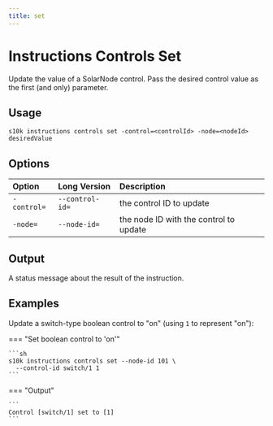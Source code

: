 ```yaml
---
title: set
---
```

# Instructions Controls Set

Update the value of a SolarNode control. Pass the desired control value as the first (and only)
parameter.

## Usage

```
s10k instructions controls set -control=<controlId> -node=<nodeId> desiredValue
```

## Options

<div markdown="1" class="options-explicit-col-widths">

| Option | Long Version | Description |
|:-------|:-------------|:------------|
| `-control=` | `--control-id=` | the control ID to update |
| `-node=` | `--node-id=` | the node ID with the control to update |

</div>

## Output

A status message about the result of the instruction.

## Examples

Update a switch-type boolean control to "on" (using `1` to represent "on"):

=== "Set boolean control to 'on'"

	```sh
	s10k instructions controls set --node-id 101 \
	  --control-id switch/1 1
	```

=== "Output"

	```
	Control [switch/1] set to [1]
	```
